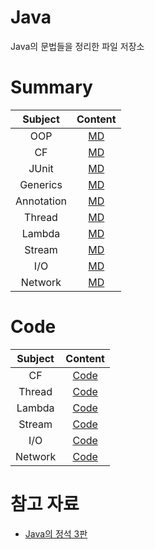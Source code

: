 # Java
Java의 문법들을 정리한 파일 저장소

# Summary

| Subject | Content |
| :---: | :---: |
| OOP | [MD](https://github.com/Mangjun/Java/blob/main/OOP/OOP.md) |
| CF | [MD](https://github.com/Mangjun/Java/blob/main/CF/CF.md) |
| JUnit | [MD](https://github.com/Mangjun/Java/blob/main/JUnit/JUnit.md) |
| Generics | [MD](https://github.com/Mangjun/Java/blob/main/Generics/Generics.md) |
| Annotation | [MD](https://github.com/Mangjun/Java/blob/main/Annotation/Annotation.md) |
| Thread | [MD](https://github.com/Mangjun/Java/blob/main/Thread/Thread.md) |
| Lambda | [MD](https://github.com/Mangjun/Java/blob/main/Lambda/Lambda.md) |
| Stream | [MD](https://github.com/Mangjun/Java/blob/main/Stream/Stream.md) |
| I/O | [MD](https://github.com/Mangjun/Java/blob/main/IO/IO.md) |
| Network | [MD](https://github.com/Mangjun/Java/blob/main/Network/Network.md) |

# Code

| Subject | Content |
| :---: | :---: |
| CF | [Code](https://github.com/Mangjun/Java/tree/main/CF/Code) |
| Thread | [Code](https://github.com/Mangjun/Java/tree/main/Thread/Code) |
| Lambda | [Code](https://github.com/Mangjun/Java/tree/main/Lambda/Code) |
| Stream | [Code](https://github.com/Mangjun/Java/tree/main/Stream/Code) |
| I/O | [Code](https://github.com/Mangjun/Java/tree/main/IO/Code) |
| Network | [Code](https://github.com/Mangjun/Java/tree/main/Network/Code) |

# 참고 자료
- [Java의 정석 3판](https://www.yes24.com/Product/Goods/24259565)